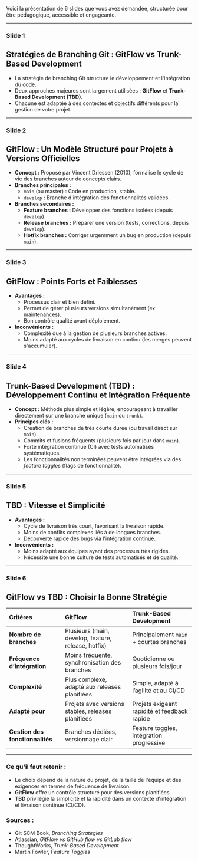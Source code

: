 Voici la présentation de 6 slides que vous avez demandée, structurée pour être pédagogique, accessible et engageante.

---

### Slide 1

## Stratégies de Branching Git : GitFlow vs Trunk-Based Development

*   La stratégie de branching Git structure le développement et l'intégration du code.
*   Deux approches majeures sont largement utilisées : **GitFlow** et **Trunk-Based Development (TBD)**.
*   Chacune est adaptée à des contextes et objectifs différents pour la gestion de votre projet.

---

### Slide 2

## GitFlow : Un Modèle Structuré pour Projets à Versions Officielles

*   **Concept :** Proposé par Vincent Driessen (2010), formalise le cycle de vie des branches autour de concepts clairs.
*   **Branches principales :**
    *   `main` (ou master) : Code en production, stable.
    *   `develop` : Branche d'intégration des fonctionnalités validées.
*   **Branches secondaires :**
    *   **Feature branches :** Développer des fonctions isolées (depuis `develop`).
    *   **Release branches :** Préparer une version (tests, corrections, depuis `develop`).
    *   **Hotfix branches :** Corriger urgemment un bug en production (depuis `main`).

---

### Slide 3

## GitFlow : Points Forts et Faiblesses

*   **Avantages :**
    *   Processus clair et bien défini.
    *   Permet de gérer plusieurs versions simultanément (ex: maintenances).
    *   Bon contrôle qualité avant déploiement.
*   **Inconvénients :**
    *   Complexité due à la gestion de plusieurs branches actives.
    *   Moins adapté aux cycles de livraison en continu (les merges peuvent s'accumuler).

---

### Slide 4

## Trunk-Based Development (TBD) : Développement Continu et Intégration Fréquente

*   **Concept :** Méthode plus simple et légère, encourageant à travailler directement sur une branche unique (`main` ou `trunk`).
*   **Principes clés :**
    *   Création de branches de très courte durée (ou travail direct sur `main`).
    *   Commits et fusions fréquents (plusieurs fois par jour dans `main`).
    *   Forte intégration continue (CI) avec tests automatisés systématiques.
    *   Les fonctionnalités non terminées peuvent être intégrées via des *feature toggles* (flags de fonctionnalité).

---

### Slide 5

## TBD : Vitesse et Simplicité

*   **Avantages :**
    *   Cycle de livraison très court, favorisant la livraison rapide.
    *   Moins de conflits complexes liés à de longues branches.
    *   Découverte rapide des bugs via l'intégration continue.
*   **Inconvénients :**
    *   Moins adapté aux équipes ayant des processus très rigides.
    *   Nécessite une bonne culture de tests automatisés et de qualité.

---

### Slide 6

## GitFlow vs TBD : Choisir la Bonne Stratégie

| Critères                  | GitFlow                                             | Trunk-Based Development                          |
| :------------------------ | :-------------------------------------------------- | :----------------------------------------------- |
| **Nombre de branches**    | Plusieurs (main, develop, feature, release, hotfix) | Principalement `main` + courtes branches         |
| **Fréquence d’intégration** | Moins fréquente, synchronisation des branches      | Quotidienne ou plusieurs fois/jour               |
| **Complexité**            | Plus complexe, adapté aux releases planifiées       | Simple, adapté à l’agilité et au CI/CD           |
| **Adapté pour**           | Projets avec versions stables, releases planifiées  | Projets exigeant rapidité et feedback rapide     |
| **Gestion des fonctionnalités** | Branches dédiées, versionnage clair            | Feature toggles, intégration progressive         |

---

### Ce qu'il faut retenir :

*   Le choix dépend de la nature du projet, de la taille de l'équipe et des exigences en termes de fréquence de livraison.
*   **GitFlow** offre un contrôle structuré pour des versions planifiées.
*   **TBD** privilégie la simplicité et la rapidité dans un contexte d'intégration et livraison continue (CI/CD).

### Sources :

*   Git SCM Book, *Branching Strategies*
*   Atlassian, *GitFlow vs GitHub flow vs GitLab flow*
*   ThoughtWorks, *Trunk-Based Development*
*   Martin Fowler, *Feature Toggles*